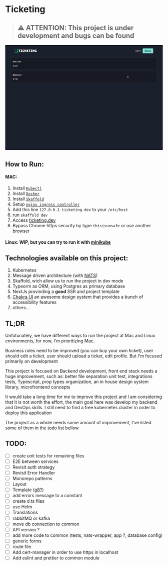 # Ticketing

> ## :warning: ATTENTION: This project is under development and bugs can be found

![Ticketing](https://github.com/cesar-cb/ticketing/raw/master/ticketing.gif)

## How to Run:

#### MAC:
1. Install [`Kubectl`](https://kubernetes.io/docs/tasks/tools/install-kubectl/)
2. Install [`Docker`](https://hub.docker.com/editions/community/docker-ce-desktop-mac/)
3. Install [`Skaffold`](https://skaffold.dev/docs/install/)
4. Setup [`nginx ingress controller`](https://kubernetes.github.io/ingress-nginx/deploy/#docker-for-mac)
5. Add this line ```127.0.0.1 ticketing.dev``` to your `/etc/host` 
6. run `skaffold dev`
7. Access [ticketing.dev](http://ticketing.dev)
8. Bypass Chrome https security by type `thisisunsafe` or use another browser

#### Linux: WIP, but you can try to run it with [minikube](https://kubernetes.io/docs/setup/learning-environment/minikube/)

## Technologies available on this project:
1. Kubernetes
2. Message driven architecture (with [NATS](https://nats.io/))
3. Skaffold, wich allow us to run the project in dev mode
4. Typeorm as ORM, using Postgres as primary database
5. NextJs provinding a **good** SSR and project template
6. [Chakra UI](https://chakra-ui.com/) an awesome design system that provides a bunch of accessibility features
7. others...

## TL;DR
Unfotunately, we have different ways to run the project at Mac and Linux environments, for now, I'm prioritizing Mac.

Business rules need to be improved (you can buy your own ticket), user should edit a ticket, user should upload a ticket, edit profile. But I'm focused primarily on development

This project is focused on Backend development, front end stack needs a huge improvement, such as: better file separation unit test, integrations tests, Typescript, prop types organization, an in house design system library, microfrontend concepts

It would take a long time for me to improve this project and I am considering that it is not worth the effort, the main goal here was develop my backend and DevOps skills. I still need to find a free kubernetes cluster in order to deploy this application

The project as a whole needs some amount of improvement, I've listed some of them in the todo list bellow

## TODO:

- [ ] create unit tests for remaining files
- [ ] E2E between services
- [ ] Revisit auth strategy
- [ ] Revisit Error Handler
- [ ] Monorepo patterns
- [ ] Layout
- [ ] Template ([g8?](https://github.com/foundweekends/giter8))
- [ ] add errors message to a constant
- [ ] create d.ts files
- [ ] use Helm
- [ ] Translations
- [ ] rabbitMQ or kafka
- [ ] move db connection to common
- [ ] API version ?
- [ ] add more code to common (tests, nats-wrapper, app ?, database config)
- [ ] generic forms
- [ ] route file
- [ ] Add cert-manager in order to use https in localhost
- [ ] Add eslint and prettier to common module
